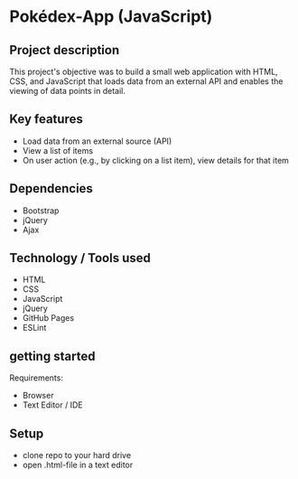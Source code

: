 # Pokédex-App (JavaScript)

## Project description

This project's objective was to build a small web application with HTML, CSS, and JavaScript that loads data from an external API and enables the viewing of data points in detail.

## Key features

+ Load data from an external source (API)
+ View a list of items
+ On user action (e.g., by clicking on a list item), view details for that item

## Dependencies

+ Bootstrap
+ jQuery
+ Ajax

## Technology / Tools used

+ HTML
+ CSS
+ JavaScript
+ jQuery
+ GitHub Pages
+ ESLint

## getting started

Requirements:

+ Browser
+ Text Editor / IDE

## Setup

+ clone repo to your hard drive
+ open .html-file in a text editor